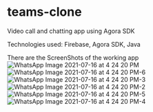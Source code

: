 # teams-clone
Video call and chatting app using Agora SDK 

Technologies used: Firebase, Agora SDK, Java 

There are the ScreenShots of the working app
![WhatsApp Image 2021-07-16 at 4 24 20 PM](https://user-images.githubusercontent.com/64188532/125937589-00cc43f6-8122-48ab-8efc-66a203c8f9c8.jpeg)
![WhatsApp Image 2021-07-16 at 4 24 20 PM-6](https://user-images.githubusercontent.com/64188532/125937648-0aa102ae-c88d-4a14-9047-58f22e53c417.jpeg)
![WhatsApp Image 2021-07-16 at 4 24 20 PM-3](https://user-images.githubusercontent.com/64188532/125937657-c7892757-fb67-4b7f-8b9b-88daa22ed18e.jpeg)
![WhatsApp Image 2021-07-16 at 4 24 20 PM-2](https://user-images.githubusercontent.com/64188532/125937669-407d56c3-5b58-470f-a616-85ec639b3b3c.jpeg)
![WhatsApp Image 2021-07-16 at 4 24 20 PM-5](https://user-images.githubusercontent.com/64188532/125937675-483e82b8-5cb2-4d79-b13d-1178c382783d.jpeg)
![WhatsApp Image 2021-07-16 at 4 24 20 PM-4](https://user-images.githubusercontent.com/64188532/125937685-42861e6d-bd6a-481d-9adf-88c0990a072f.jpeg)
